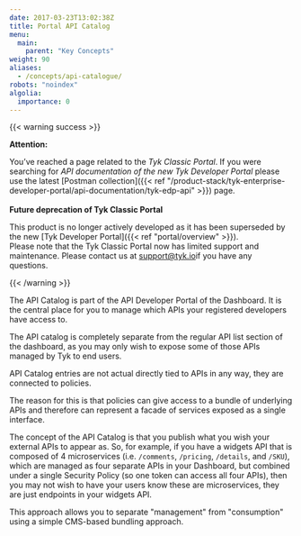 ```yaml
---
date: 2017-03-23T13:02:38Z
title: Portal API Catalog
menu:
  main:
    parent: "Key Concepts"
weight: 90
aliases:
  - /concepts/api-catalogue/
robots: "noindex"
algolia:
  importance: 0
---
```


{{< warning success >}}

**Attention:**

You’ve reached a page related to the *Tyk Classic Portal*. If you were searching for *API documentation of the new Tyk
Developer Portal* please use the latest
[Postman collection]({{< ref "/product-stack/tyk-enterprise-developer-portal/api-documentation/tyk-edp-api" >}}) page.
</br>
</br>
**Future deprecation of Tyk Classic Portal**

This product is no longer actively developed as it
has been superseded by the new [Tyk Developer Portal]({{< ref "portal/overview" >}}).
</br>
Please note that the Tyk Classic Portal now has limited support and maintenance. Please contact us at
[support@tyk.io](<mailto:support@tyk.io?subject=Tyk classic developer portal>)if you have any questions.

{{< /warning >}}

The API Catalog is part of the API Developer Portal of the Dashboard. It is the central place for you to manage which APIs your registered developers have access to.

The API catalog is completely separate from the regular API list section of the dashboard, as you may only wish to expose some of those APIs managed by Tyk to end users.

API Catalog entries are not actual directly tied to APIs in any way, they are connected to policies.

The reason for this is that policies can give access to a bundle of underlying APIs and therefore can represent a facade of services exposed as a single interface.

The concept of the API Catalog is that you publish what you wish your external APIs to appear as. So, for example, if you have a widgets API that is composed of 4 microservices (i.e. `/comments`, `/pricing`, `/details`, and `/SKU`), which are managed as four separate APIs in your Dashboard, but combined under a single Security Policy (so one token can access all four APIs), then you may not wish to have your users know these are microservices, they are just endpoints in your widgets API.

This approach allows you to separate "management" from "consumption" using a simple CMS-based bundling approach.
